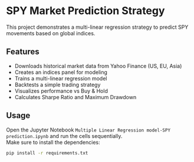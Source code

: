 # SPY Market Prediction Strategy

This project demonstrates a multi-linear regression strategy to predict SPY movements based on global indices.

## Features
- Downloads historical market data from Yahoo Finance (US, EU, Asia)
- Creates an indices panel for modeling
- Trains a multi-linear regression model
- Backtests a simple trading strategy
- Visualizes performance vs Buy & Hold
- Calculates Sharpe Ratio and Maximum Drawdown

## Usage
Open the Jupyter Notebook `Multiple Linear Regression model-SPY prediction.ipynb` and run the cells sequentially.  
Make sure to install the dependencies:

```bash
pip install -r requirements.txt
